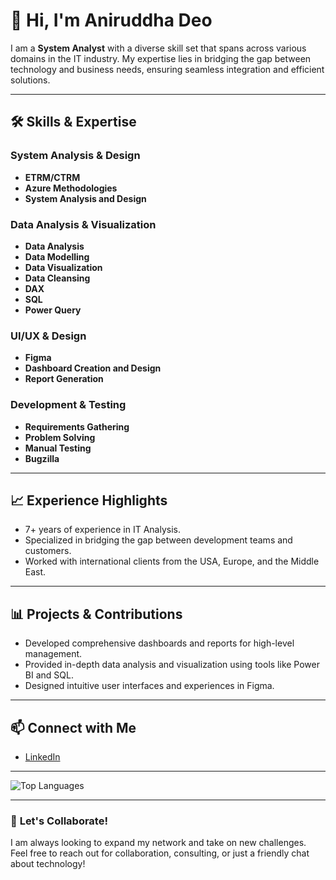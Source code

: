 # 👋 Hi, I'm Aniruddha Deo

I am a **System Analyst** with a diverse skill set that spans across various domains in the IT industry. My expertise lies in bridging the gap between technology and business needs, ensuring seamless integration and efficient solutions.

---

## 🛠️ **Skills & Expertise**

### System Analysis & Design
- **ETRM/CTRM**
- **Azure Methodologies**
- **System Analysis and Design**

### Data Analysis & Visualization
- **Data Analysis**
- **Data Modelling**
- **Data Visualization**
- **Data Cleansing**
- **DAX**
- **SQL**
- **Power Query**

### UI/UX & Design
- **Figma**
- **Dashboard Creation and Design**
- **Report Generation**

### Development & Testing
- **Requirements Gathering**
- **Problem Solving**
- **Manual Testing**
- **Bugzilla**

---

## 📈 **Experience Highlights**
- 7+ years of experience in IT Analysis.
- Specialized in bridging the gap between development teams and customers.
- Worked with international clients from the USA, Europe, and the Middle East.

---

## 📊 **Projects & Contributions**
- Developed comprehensive dashboards and reports for high-level management.
- Provided in-depth data analysis and visualization using tools like Power BI and SQL.
- Designed intuitive user interfaces and experiences in Figma.

---

## 📫 **Connect with Me**
- [LinkedIn](http://linkedin.com/in/aniruddha-deo-b499851b8/)

---

![Top Languages](https://github-readme-stats.vercel.app/api/top-langs/?username=your-github-username&layout=compact&theme=radical)


---

### 🌟 **Let's Collaborate!**
I am always looking to expand my network and take on new challenges. Feel free to reach out for collaboration, consulting, or just a friendly chat about technology!
